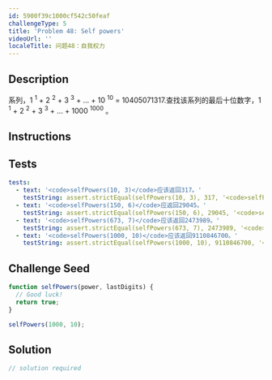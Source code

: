 ```yaml
---
id: 5900f39c1000cf542c50feaf
challengeType: 5
title: 'Problem 48: Self powers'
videoUrl: ''
localeTitle: 问题48：自我权力
---
```


## Description
<section id="description">系列，1 <sup>1</sup> + 2 <sup>2</sup> + 3 <sup>3</sup> + ... + 10 <sup>10</sup> = 10405071317.查找该系列的最后十位数字，1 <sup>1</sup> + 2 <sup>2</sup> + 3 <sup>3</sup> + ... + 1000 <sup>1000</sup> 。 </section>

## Instructions
<section id="instructions">
</section>

## Tests
<section id='tests'>

```yml
tests:
  - text: '<code>selfPowers(10, 3)</code>应该返回317。'
    testString: assert.strictEqual(selfPowers(10, 3), 317, '<code>selfPowers(10, 3)</code> should return 317.');
  - text: '<code>selfPowers(150, 6)</code>应返回29045。'
    testString: assert.strictEqual(selfPowers(150, 6), 29045, '<code>selfPowers(150, 6)</code> should return 29045.');
  - text: '<code>selfPowers(673, 7)</code>应该返回2473989。'
    testString: assert.strictEqual(selfPowers(673, 7), 2473989, '<code>selfPowers(673, 7)</code> should return 2473989.');
  - text: '<code>selfPowers(1000, 10)</code>应该返回9110846700。'
    testString: assert.strictEqual(selfPowers(1000, 10), 9110846700, '<code>selfPowers(1000, 10)</code> should return 9110846700.');

```

</section>

## Challenge Seed
<section id='challengeSeed'>

<div id='js-seed'>

```js
function selfPowers(power, lastDigits) {
  // Good luck!
  return true;
}

selfPowers(1000, 10);

```

</div>



</section>

## Solution
<section id='solution'>

```js
// solution required
```
</section>
